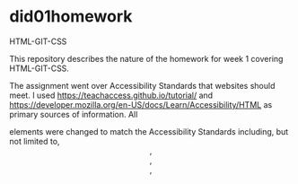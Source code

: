 # did01homework
HTML-GIT-CSS

This repository describes the nature of the homework for week 1 covering HTML-GIT-CSS.

The assignment went over Accessibility Standards that websites should meet. I used https://teachaccess.github.io/tutorial/ and https://developer.mozilla.org/en-US/docs/Learn/Accessibility/HTML as primary sources of information. All <div> elements were changed to match the Accessibility Standards including, but not limited to, <header>, <main>, <aside>, <footer>

